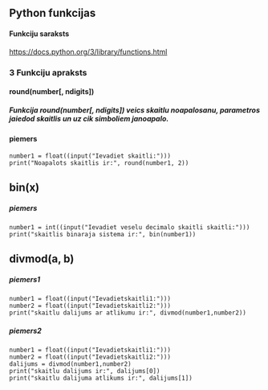 ## Python funkcijas
#### Funkciju saraksts
https://docs.python.org/3/library/functions.html


### 3 Funkciju apraksts
#### round(number[, ndigits])
##### Funkcija round(number[, ndigits]) veics skaitlu noapalosanu, parametros jaiedod skaitlis un uz cik simboliem janoapalo.
#### piemers
```
number1 = float((input("Ievadiet skaitli:")))
print("Noapalots skaitlis ir:", round(number1, 2))
```

## bin(x)
##### piemers
```
number1 = int((input("Ievadiet veselu decimalo skaitli skaitli:")))
print("skaitlis binaraja sistema ir:", bin(number1))
```

## divmod(a, b)
##### piemers1
```
number1 = float((input("Ievadietskaitli1:")))
number2 = float((input("Ievadietskaitli2:")))
print("skaitlu dalijums ar atlikumu ir:", divmod(number1,number2))
```

##### piemers2
```
number1 = float((input("Ievadietskaitli1:")))
number2 = float((input("Ievadietskaitli2:")))
dalijums = divmod(number1,number2)
print("skaitlu dalijums ir:", dalijums[0])
print("skaitlu dalijuma atlikums ir:", dalijums[1])
```